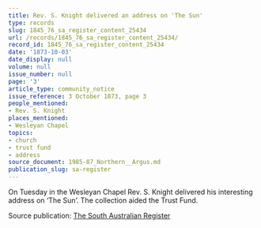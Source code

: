```yaml
---
title: Rev. S. Knight delivered an address on 'The Sun'
type: records
slug: 1845_76_sa_register_content_25434
url: /records/1845_76_sa_register_content_25434/
record_id: 1845_76_sa_register_content_25434
date: '1873-10-03'
date_display: null
volume: null
issue_number: null
page: '3'
article_type: community_notice
issue_reference: 3 October 1873, page 3
people_mentioned:
- Rev. S. Knight
places_mentioned:
- Wesleyan Chapel
topics:
- church
- trust fund
- address
source_document: 1985-87_Northern__Argus.md
publication_slug: sa-register
---
```


On Tuesday in the Wesleyan Chapel Rev. S. Knight delivered his interesting address on ‘The Sun’.  The collection aided the Trust Fund.

Source publication: [The South Australian Register](/publications/sa-register/)
